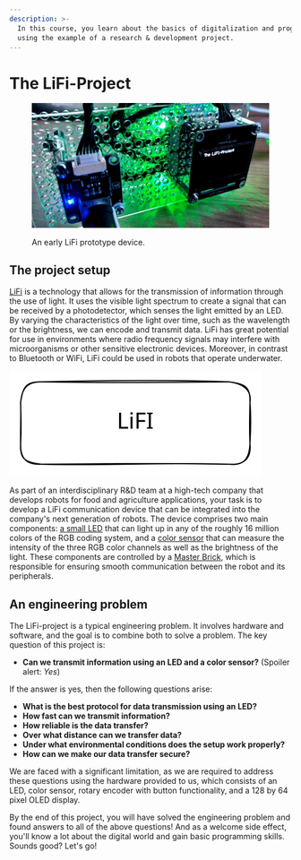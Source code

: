 ```yaml
---
description: >-
  In this course, you learn about the basics of digitalization and programming
  using the example of a research & development project.
---
```


# The LiFi-Project

<figure><img src=".gitbook/assets/lifi_project_teaser_small.jpg" alt=""><figcaption><p>An early LiFi prototype device.</p></figcaption></figure>

## The project setup

[LiFi](https://en.wikipedia.org/wiki/Li-Fi) is a technology that allows for the transmission of information through the use of light. It uses the visible light spectrum to create a signal that can be received by a photodetector, which senses the light emitted by an LED. By varying the characteristics of the light over time, such as the wavelength or the brightness, we can encode and transmit data. LiFi has great potential for use in environments where radio frequency signals may interfere with microorganisms or other sensitive electronic devices. Moreover, in contrast to Bluetooth or WiFi, LiFi could be used in robots that operate underwater.

<img src=".gitbook/assets/file.excalidraw.svg" alt="" class="gitbook-drawing">

As part of an interdisciplinary R\&D team at a high-tech company that develops robots for food and agriculture applications, your task is to develop a LiFi communication device that can be integrated into the company's next generation of robots. The device comprises two main components: [a small LED](https://www.tinkerforge.com/en/doc/Hardware/Bricklets/RGB\_LED\_V2.html) that can light up in any of the roughly 16 million colors of the RGB coding system, and a [color sensor](https://www.tinkerforge.com/en/doc/Hardware/Bricklets/Color\_V2.html) that can measure the intensity of the three RGB color channels as well as the brightness of the light. These components are controlled by a [Master Brick](https://www.tinkerforge.com/en/doc/Hardware/Bricks/Master\_Brick.html), which is responsible for ensuring smooth communication between the robot and its peripherals.

## An engineering problem

The LiFi-project is a typical engineering problem. It involves hardware and software, and the goal is  to combine both to solve a problem. The key question of this project is:

* **Can we transmit information using an LED and a color sensor?** (Spoiler alert: _Yes_)

If the answer is yes, then the following questions arise:

* **What is the best protocol for data transmission using an LED?**
* **How fast can we transmit information?**
* **How reliable is the data transfer?**
* **Over what distance can we transfer data?**
* **Under what environmental conditions does the setup work properly?**
* **How can we make our data transfer secure?**

We are faced with a significant limitation, as we are required to address these questions using the hardware provided to us, which consists of an LED, color sensor, rotary encoder with button functionality, and a 128 by 64 pixel OLED display.

By the end of this project, you will have solved the engineering problem and found answers to all of the above questions! And as a welcome side effect, you'll know a lot about the digital world and gain basic programming skills. Sounds good? Let's go!
